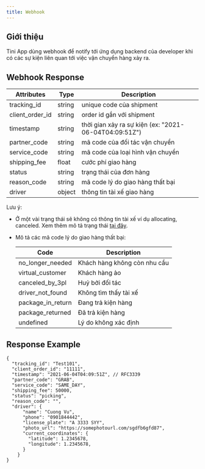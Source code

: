 ```yaml
---
title: Webhook
---
```


## Giới thiệu

Tini App dùng webhook để notify tới ứng dụng backend của developer khi có các sự kiện liên quan tới việc vận chuyển hàng xảy ra.

## Webhook Response

| Attributes      | Type   | Description                                           |
| --------------- | ------ | ----------------------------------------------------- |
| tracking_id     | string | unique code của shipment                              |
| client_order_id | string | order id gắn với shipment                             |
| timestamp       | string | thời gian xảy ra sự kiện (ex: "2021-06-04T04:09:51Z") |
| partner_code    | string | mã code của đối tác vận chuyển                        |
| service_code    | string | mã code của loại hình vận chuyển                      |
| shipping_fee    | float  | cước phí giao hàng                                    |
| status          | string | trạng thái của đơn hàng                               |
| reason_code     | string | mã code lý do giao hàng thất bại                      |
| driver          | object | thông tin tài xế giao hàng                            |

Lưu ý:

- Ở một vài trạng thái sẽ không có thông tin tài xế ví dụ allocating, canceled. Xem thêm mô tả trạng thái [tại đây](./status_flow).

- Mô tả các mã code lý do giao hàng thất bại:

  | Code              | Description                  |
  | ----------------- | ---------------------------- |
  | no_longer_needed  | Khách hàng không còn nhu cầu |
  | virtual_customer  | Khách hàng ảo                |
  | canceled_by_3pl   | Huỷ bởi đối tác              |
  | driver_not_found  | Không tìm thấy tài xế        |
  | package_in_return | Đang trả kiện hàng           |
  | package_returned  | Đã trả kiện hàng             |
  | undefined         | Lý do không xác định         |

## Response Example

```
{
  "tracking_id": "Test101",
  "client_order_id": "11111",
  "timestamp": "2021-06-04T04:09:51Z", // RFC3339
  "partner_code": "GRAB",
  "service_code": "SAME_DAY",
  "shipping_fee": 50000,
  "status": "picking",
  "reason_code": "",
  "driver": {
      "name": "Cuong Vu",
      "phone": "0901844442",
      "license_plate": "A 3333 SYY",
      "photo_url": "https://somephotourl.com/sgdfb6gfd87",
      "current_coordinates": {
        "latitude": 1.2345678,
        "longitude": 1.2345678,
      }
    }
}
```
